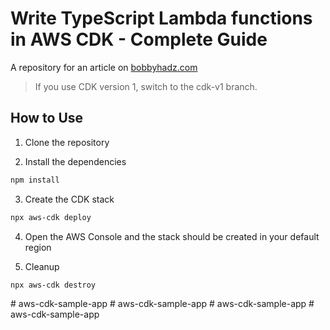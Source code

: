 # Write TypeScript Lambda functions in AWS CDK - Complete Guide

A repository for an article on
[bobbyhadz.com](https://bobbyhadz.com/blog/aws-cdk-typescript-lambda)

> If you use CDK version 1, switch to the cdk-v1 branch.

## How to Use

1. Clone the repository

2. Install the dependencies

```bash
npm install
```

3. Create the CDK stack

```bash
npx aws-cdk deploy
```

4. Open the AWS Console and the stack should be created in your default region

5. Cleanup

```bash
npx aws-cdk destroy
```
#   a w s - c d k - s a m p l e - a p p  
 #   a w s - c d k - s a m p l e - a p p  
 #   a w s - c d k - s a m p l e - a p p  
 #   a w s - c d k - s a m p l e - a p p  
 